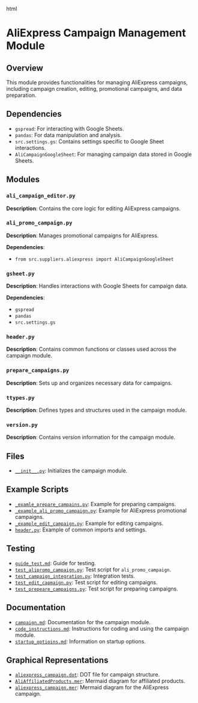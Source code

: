 html
<h1>AliExpress Campaign Management Module</h1>

<h2>Overview</h2>
<p>This module provides functionalities for managing AliExpress campaigns, including campaign creation, editing, promotional campaigns, and data preparation.</p>

<h2>Dependencies</h2>
<ul>
  <li><code>gspread</code>: For interacting with Google Sheets.</li>
  <li><code>pandas</code>: For data manipulation and analysis.</li>
  <li><code>src.settings.gs</code>: Contains settings specific to Google Sheet interactions.</li>
  <li><code>AliCampaignGoogleSheet</code>:  For managing campaign data stored in Google Sheets.</li>
</ul>

<h2>Modules</h2>

<h3><code>ali_campaign_editor.py</code></h3>

<p><strong>Description</strong>: Contains the core logic for editing AliExpress campaigns.</p>

<h3><code>ali_promo_campaign.py</code></h3>

<p><strong>Description</strong>: Manages promotional campaigns for AliExpress.</p>
<p><strong>Dependencies</strong>:
<ul>
  <li><code>from src.suppliers.aliexpress import AliCampaignGoogleSheet</code></li>
</ul></p>

<h3><code>gsheet.py</code></h3>

<p><strong>Description</strong>: Handles interactions with Google Sheets for campaign data.</p>
<p><strong>Dependencies</strong>:
<ul>
  <li><code>gspread</code></li>
  <li><code>pandas</code></li>
  <li><code>src.settings.gs</code></li>
</ul></p>

<h3><code>header.py</code></h3>

<p><strong>Description</strong>: Contains common functions or classes used across the campaign module.</p>

<h3><code>prepare_campaigns.py</code></h3>

<p><strong>Description</strong>: Sets up and organizes necessary data for campaigns.</p>

<h3><code>ttypes.py</code></h3>

<p><strong>Description</strong>: Defines types and structures used in the campaign module.</p>

<h3><code>version.py</code></h3>

<p><strong>Description</strong>: Contains version information for the campaign module.</p>


<h2>Files</h2>
<ul>
    <li><a href="campaign/__init__.py"><code>__init__.py</code></a>: Initializes the campaign module.</li>
</ul>

<h2>Example Scripts</h2>
<ul>
    <li><a href="_examples/_example_prepare_campains.py"><code>_examle_prepare_campains.py</code></a>: Example for preparing campaigns.</li>
    <li><a href="_examples/_example_ali_promo_campaign.py"><code>_example_ali_promo_campaign.py</code></a>: Example for AliExpress promotional campaigns.</li>
    <li><a href="_examples/_example_edit_campaign.py"><code>_example_edit_campaign.py</code></a>: Example for editing campaigns.</li>
     <li><a href="_examples/header.py"><code>header.py</code></a>: Example of common imports and settings.</li>
</ul>

<h2>Testing</h2>
<ul>
    <li><a href="_pytest/guide_test.md"><code>guide_test.md</code></a>: Guide for testing.</li>
    <li><a href="_pytest/test_alipromo_campaign.py"><code>test_alipromo_campaign.py</code></a>: Test script for <code>ali_promo_campaign</code>.</li>
    <li><a href="_pytest/test_campaign_integration.py"><code>test_campaign_integration.py</code></a>: Integration tests.</li>
    <li><a href="_pytest/test_edit_capmaign.py"><code>test_edit_capmaign.py</code></a>: Test script for editing campaigns.</li>
     <li><a href="_pytest/test_prepeare_campaigns.py"><code>test_prepeare_campaigns.py</code></a>: Test script for preparing campaigns.</li>
</ul>

<h2>Documentation</h2>
<ul>
    <li><a href="_docs/campaign.md"><code>campaign.md</code></a>: Documentation for the campaign module.</li>
    <li><a href="_docs/code_instructions.md"><code>code_instructions.md</code></a>: Instructions for coding and using the campaign module.</li>
    <li><a href="_docs/startup_optioins.md"><code>startup_optioins.md</code></a>: Information on startup options.</li>
</ul>


<h2>Graphical Representations</h2>
<ul>
    <li><a href="_dot/aliexpress_campaign.dot"><code>aliexpress_campaign.dot</code></a>: DOT file for campaign structure.</li>
    <li><a href="_mermaid/AliAffiliatedProducts.mer"><code>AliAffiliatedProducts.mer</code></a>: Mermaid diagram for affiliated products.</li>
    <li><a href="_mermaid/aliexpress_campaign.mer"><code>aliexpress_campaign.mer</code></a>: Mermaid diagram for the AliExpress campaign.</li>
</ul>